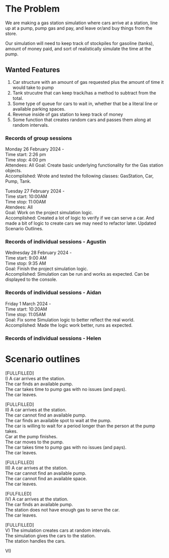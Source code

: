 # The Problem  
We are making a gas station simulation where cars arrive at a station, line up at a pump, pump gas and pay, and leave or/and buy things from the store.  
  
Our simulation will need to keep track of stockpiles for gasoline (tanks), amount of money paid, and sort of realistically simulate the time at the pump.  
  
## Wanted Features  
1. Car structure with an amount of gas requested plus the amount of time it would take to pump  
0. Tank strucutre that can keep track/has a method to subtract from the total.  
0. Some type of queue for cars to wait in, whether that be a literal line or available parking spaces.  
0. Revenue inside of gas station to keep track of money  
0. Some function that creates random cars and passes them along at random intervals.



### Records of group sessions  
Monday 26 February 2024 -  
Time start: 2:26 pm  
Time stop: 4:00 pm  
Attendees: All
Goal: Create basic underlying functionality for the Gas station objects.  
Accomplished: Wrote and tested the following classes: GasStation, Car, Pump, Tank.  
  
Tuesday 27 February 2024 -  
Time start: 10:00AM  
Time stop:  11:00AM  
Atendees: All    
Goal: Work on the project simulation logic.  
Accomplished: Created a lot of logic to verify if we can serve a car. And made a bit of logic to create cars we may need to refactor later. Updated Scenario Outlines.  

### Records of individual sessions - Agustin 
Wednesday 28 February 2024 -  
Time start: 9:00 AM  
Time stop:  9:35 AM  
Goal: Finish the project simulation logic.  
Accomplished: Simulation can be run and works as expected. Can be displayed to the console.  
  
  
### Records of individual sessions - Aidan  
Friday 1 March 2024 -  
Time start: 10:20AM  
Time stop: 11:05AM  
Goal: Fix some Simulation logic to better reflect the real world.  
Accomplished: Made the logic work better, runs as expected.  
  
### Records of individual sessions - Helen  

  
  
# Scenario outlines  

[FULLFILLED]  
I) A car arrives at the station.  
The car finds an available pump.  
The car takes time to pump gas with no issues (and pays).  
The car leaves.  

[FULLFILLED]  
II) A car arrives at the station.  
The car cannot find an available pump.  
The car finds an available spot to wait at the pump.  
The car is willing to wait for a period longer than the person at the pump takes.  
Car at the pump finishes.  
The car moves to the pump.  
The car takes time to pump gas with no issues (and pays).  
The car leaves.  

[FULLFILLED]  
III) A car arrives at the station.  
The car cannot find an available pump.  
The car cannot find an available space.  
The car leaves.   

[FULFILLED]  
IV) A car arrives at the station.  
The car finds an available pump.  
The station does not have enough gas to serve the car.  
The car leaves.  

[FULLFILLED]  
V) The simulation creates cars at random intervals.  
The simulation gives the cars to the station.  
The station handles the cars.  
  
VI)  

